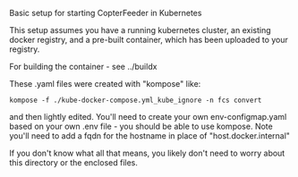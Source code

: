 Basic setup for starting CopterFeeder in Kubernetes


This setup assumes you have a running kubernetes cluster, an existing
docker registry, and a pre-built container, which has been uploaded to your registry. 

For building the container - see ../buildx

These .yaml files were created with "kompose" like: 

``` 
kompose -f ./kube-docker-compose.yml_kube_ignore -n fcs convert
```

and then lightly edited.  You'll need to create your own env-configmap.yaml
based on your own .env file - you should be able to use kompose.  Note
you'll need to add a fqdn for the hostname in place of
"host.docker.internal"

If you don't know what all that means, you likely don't need to worry about
this directory or the enclosed files. 
